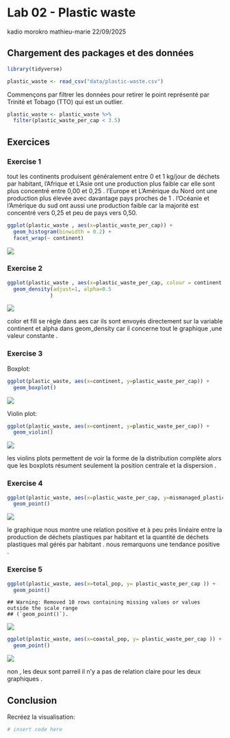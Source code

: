 Lab 02 - Plastic waste
================
kadio morokro mathieu-marie
22/09/2025

## Chargement des packages et des données

``` r
library(tidyverse) 
```

``` r
plastic_waste <- read_csv("data/plastic-waste.csv")
```

Commençons par filtrer les données pour retirer le point représenté par
Trinité et Tobago (TTO) qui est un outlier.

``` r
plastic_waste <- plastic_waste %>%
  filter(plastic_waste_per_cap < 3.5)
```

## Exercices

### Exercise 1

tout les continents produisent généralement entre 0 et 1 kg/jour de
déchets par habitant, l’Afrique et L’Asie ont une production plus faible
car elle sont plus concentré entre 0,00 et 0,25 . l’Europe et L’Amérique
du Nord ont une production plus élevée avec davantage pays proches de 1
. l’Océanie et l’Amérique du sud ont aussi une production faible car la
majorité est concentré vers 0,25 et peu de pays vers 0,50.

``` r
ggplot(plastic_waste , aes(x=plastic_waste_per_cap)) +
  geom_histogram(binwidth = 0.2) + 
  facet_wrap(~ continent)
```

![](lab-02_files/figure-gfm/plastic-waste-continent-1.png)<!-- -->

### Exercise 2

``` r
ggplot(plastic_waste , aes(x=plastic_waste_per_cap, colour = continent , fill = continent ,  )) +
  geom_density(adjust=1, alpha=0.5
              )
```

![](lab-02_files/figure-gfm/plastic-waste-density-1.png)<!-- -->

color et fill se règle dans aes car ils sont envoyés directement sur la
variable continent et alpha dans geom_density car il concerne tout le
graphique ,une valeur constante .

### Exercise 3

Boxplot:

``` r
ggplot(plastic_waste, aes(x=continent, y=plastic_waste_per_cap)) + 
  geom_boxplot()
```

![](lab-02_files/figure-gfm/plastic-waste-boxplot-1.png)<!-- -->

Violin plot:

``` r
ggplot(plastic_waste, aes(x=continent, y=plastic_waste_per_cap)) + 
  geom_violin()
```

![](lab-02_files/figure-gfm/plastic-waste-violin-1.png)<!-- -->

les violins plots permettent de voir la forme de la distribution
complète alors que les boxplots résument seulement la position centrale
et la dispersion .

### Exercise 4

``` r
ggplot(plastic_waste, aes(x=plastic_waste_per_cap, y=mismanaged_plastic_waste_per_cap , colour = continent )) +
  geom_point()
```

![](lab-02_files/figure-gfm/plastic-waste-mismanaged-1.png)<!-- -->

le graphique nous montre une relation positive et à peu près linéaire
entre la production de déchets plastiques par habitant et la quantité de
déchets plastiques mal gérés par habitant . nous remarquons une tendance
positive .

### Exercise 5

``` r
ggplot(plastic_waste, aes(x=total_pop, y= plastic_waste_per_cap )) +
  geom_point()
```

    ## Warning: Removed 10 rows containing missing values or values outside the scale range
    ## (`geom_point()`).

![](lab-02_files/figure-gfm/plastic-waste-population-total-1.png)<!-- -->

``` r
ggplot(plastic_waste, aes(x=coastal_pop, y= plastic_waste_per_cap )) +
  geom_point()
```

![](lab-02_files/figure-gfm/plastic-waste-population-coastal-1.png)<!-- -->

non , les deux sont parreil il n’y a pas de relation claire pour les
deux graphiques .

## Conclusion

Recréez la visualisation:

``` r
# insert code here
```
